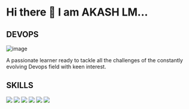 # Hi there 👋  I am AKASH LM...

## DEVOPS

![image](https://miro.medium.com/v2/resize:fit:1400/1*toYapRvF2zf6KVcKb1qOMg.png)

A passionate learner ready to tackle all the challenges of the constantly evolving Devops field with keen interest.

<!-- ![image](https://miro.medium.com/v2/resize:fit:1400/1*toYapRvF2zf6KVcKb1qOMg.png) -->

## SKILLS 

<img src="https://img.shields.io/badge/Docker-2CA5E0?style=for-the-badge&logo=docker&logoColor=white" /> <img src="https://img.shields.io/badge/Helm-0F1689?style=for-the-badge&logo=Helm&labelColor=0F1689" /> <img src="https://img.shields.io/badge/kubernetes-326ce5.svg?&style=for-the-badge&logo=kubernetes&logoColor=white" /> <img src="https://img.shields.io/badge/Linux-FCC624?style=for-the-badge&logo=linux&logoColor=black" /> <img src="https://img.shields.io/badge/GitHub_Actions-2088FF?style=for-the-badge&logo=github-actions&logoColor=white" /> <img src="https://img.shields.io/badge/Go-00ADD8?style=for-the-badge&logo=go&logoColor=white" />
